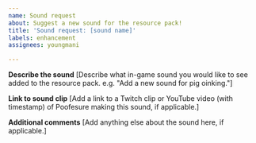 ```yaml
---
name: Sound request
about: Suggest a new sound for the resource pack!
title: 'Sound request: [sound name]'
labels: enhancement
assignees: youngmani

---
```


**Describe the sound**
[Describe what in-game sound you would like to see added to the resource pack. e.g. "Add a new sound for pig oinking."]

**Link to sound clip**
[Add a link to a Twitch clip or YouTube video (with timestamp) of Poofesure making this sound, if applicable.]

**Additional comments**
[Add anything else about the sound here, if applicable.]
